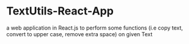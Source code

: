 # TextUtils-React-App
a web application in React.js to perform some functions (i.e copy text, convert to upper case, remove extra space) on given Text
